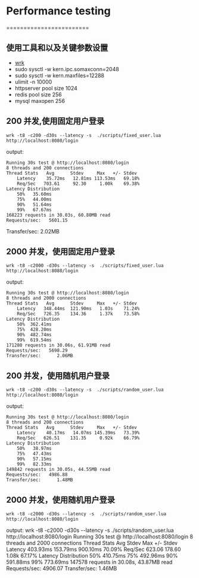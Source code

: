 # Performance testing
========================

## 使用工具和以及关键参数设置
- [wrk](https://github.com/wg/wrk)
- sudo sysctl -w kern.ipc.somaxconn=2048
- sudo sysctl -w kern.maxfiles=12288
- ulimit -n 10000
- httpserver pool size 1024
- redis pool size 256
- mysql maxopen 256


## 200 并发,使用固定用户登录
    wrk -t8 -c200 -d30s --latency -s  ./scripts/fixed_user.lua http://localhost:8080/login
    
output:

    Running 30s test @ http://localhost:8080/login
    8 threads and 200 connections
    Thread Stats   Avg      Stdev     Max   +/- Stdev
        Latency    35.72ms   12.81ms 113.53ms   69.18%
        Req/Sec   703.61     92.30     1.00k    69.38%
    Latency Distribution
        50%   35.60ms
        75%   44.00ms
        90%   51.64ms
        99%   67.67ms
    168223 requests in 30.03s, 60.80MB read
    Requests/sec:   5601.15
Transfer/sec:      2.02MB

## 2000 并发，使用固定用户登录
    wrk -t8 -c2000 -d30s --latency -s  ./scripts/fixed_user.lua http://localhost:8080/login

output:

    Running 30s test @ http://localhost:8080/login
    8 threads and 2000 connections
    Thread Stats   Avg      Stdev     Max   +/- Stdev
        Latency   348.44ms  121.90ms   1.03s    71.24%
        Req/Sec   726.35    134.36     1.37k    73.58%
    Latency Distribution
        50%  362.41ms
        75%  428.20ms
        90%  482.74ms
        99%  619.54ms
    171280 requests in 30.06s, 61.91MB read
    Requests/sec:   5698.29
    Transfer/sec:      2.06MB

## 200 并发，使用随机用户登录
    wrk -t8 -c200 -d30s --latency -s  ./scripts/random_user.lua http://localhost:8080/login

output:

    Running 30s test @ http://localhost:8080/login
    8 threads and 200 connections
    Thread Stats   Avg      Stdev     Max   +/- Stdev
        Latency    40.17ms   14.07ms 145.39ms   73.39%
        Req/Sec   626.51    131.35     0.92k    66.79%
    Latency Distribution
        50%   38.97ms
        75%   47.43ms
        90%   57.15ms
        99%   82.33ms
    149842 requests in 30.05s, 44.55MB read
    Requests/sec:   4986.88
    Transfer/sec:      1.48MB


## 2000 并发，使用随机用户登录
    wrk -t8 -c2000 -d30s --latency -s  ./scripts/random_user.lua http://localhost:8080/login
output:
    wrk -t8 -c2000 -d30s --latency -s  ./scripts/random_user.lua http://localhost:8080/login
    Running 30s test @ http://localhost:8080/login
    8 threads and 2000 connections
    Thread Stats   Avg      Stdev     Max   +/- Stdev
        Latency   403.93ms  153.79ms 900.10ms   70.09%
        Req/Sec   623.06    178.60     1.08k    67.17%
    Latency Distribution
        50%  410.75ms
        75%  492.96ms
        90%  591.88ms
        99%  773.69ms
    147578 requests in 30.08s, 43.87MB read
    Requests/sec:   4906.07
    Transfer/sec:      1.46MB
